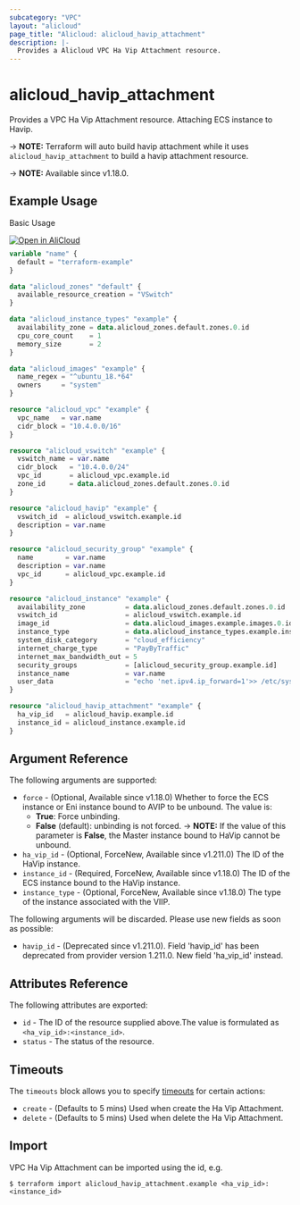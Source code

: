 ```yaml
---
subcategory: "VPC"
layout: "alicloud"
page_title: "Alicloud: alicloud_havip_attachment"
description: |-
  Provides a Alicloud VPC Ha Vip Attachment resource.
---
```


# alicloud_havip_attachment

Provides a VPC Ha Vip Attachment resource. Attaching ECS instance to Havip.

-> **NOTE:** Terraform will auto build havip attachment while it uses `alicloud_havip_attachment` to build a havip attachment resource.

-> **NOTE:** Available since v1.18.0.

## Example Usage

Basic Usage

<div style="display: block;margin-bottom: 40px;"><div class="oics-button" style="float: right;position: absolute;margin-bottom: 10px;">
  <a href="https://api.aliyun.com/terraform?resource=alicloud_havip_attachment&exampleId=cecc4d2a-58ce-bba9-6f2f-e03b832212d0d331f5e3&activeTab=example&spm=docs.r.havip_attachment.0.cecc4d2a58&intl_lang=EN_US" target="_blank">
    <img alt="Open in AliCloud" src="https://img.alicdn.com/imgextra/i1/O1CN01hjjqXv1uYUlY56FyX_!!6000000006049-55-tps-254-36.svg" style="max-height: 44px; max-width: 100%;">
  </a>
</div></div>

```terraform
variable "name" {
  default = "terraform-example"
}

data "alicloud_zones" "default" {
  available_resource_creation = "VSwitch"
}

data "alicloud_instance_types" "example" {
  availability_zone = data.alicloud_zones.default.zones.0.id
  cpu_core_count    = 1
  memory_size       = 2
}

data "alicloud_images" "example" {
  name_regex = "^ubuntu_18.*64"
  owners     = "system"
}

resource "alicloud_vpc" "example" {
  vpc_name   = var.name
  cidr_block = "10.4.0.0/16"
}

resource "alicloud_vswitch" "example" {
  vswitch_name = var.name
  cidr_block   = "10.4.0.0/24"
  vpc_id       = alicloud_vpc.example.id
  zone_id      = data.alicloud_zones.default.zones.0.id
}

resource "alicloud_havip" "example" {
  vswitch_id  = alicloud_vswitch.example.id
  description = var.name
}

resource "alicloud_security_group" "example" {
  name        = var.name
  description = var.name
  vpc_id      = alicloud_vpc.example.id
}

resource "alicloud_instance" "example" {
  availability_zone          = data.alicloud_zones.default.zones.0.id
  vswitch_id                 = alicloud_vswitch.example.id
  image_id                   = data.alicloud_images.example.images.0.id
  instance_type              = data.alicloud_instance_types.example.instance_types.0.id
  system_disk_category       = "cloud_efficiency"
  internet_charge_type       = "PayByTraffic"
  internet_max_bandwidth_out = 5
  security_groups            = [alicloud_security_group.example.id]
  instance_name              = var.name
  user_data                  = "echo 'net.ipv4.ip_forward=1'>> /etc/sysctl.conf"
}

resource "alicloud_havip_attachment" "example" {
  ha_vip_id   = alicloud_havip.example.id
  instance_id = alicloud_instance.example.id
}
```

## Argument Reference

The following arguments are supported:
* `force` - (Optional, Available since v1.18.0) Whether to force the ECS instance or Eni instance bound to AVIP to be unbound. The value is:
  - **True**: Force unbinding.
  - **False** (default): unbinding is not forced.
-> **NOTE:**  If the value of this parameter is **False**, the Master instance bound to HaVip cannot be unbound.
* `ha_vip_id` - (Optional, ForceNew, Available since v1.211.0) The ID of the HaVip instance.
* `instance_id` - (Required, ForceNew, Available since v1.18.0) The ID of the ECS instance bound to the HaVip instance.
* `instance_type` - (Optional, ForceNew, Available since v1.18.0) The type of the instance associated with the VIIP.

The following arguments will be discarded. Please use new fields as soon as possible:
* `havip_id` - (Deprecated since v1.211.0). Field 'havip_id' has been deprecated from provider version 1.211.0. New field 'ha_vip_id' instead.

## Attributes Reference

The following attributes are exported:
* `id` - The ID of the resource supplied above.The value is formulated as `<ha_vip_id>:<instance_id>`.
* `status` - The status of the resource.

## Timeouts

The `timeouts` block allows you to specify [timeouts](https://www.terraform.io/docs/configuration-0-11/resources.html#timeouts) for certain actions:
* `create` - (Defaults to 5 mins) Used when create the Ha Vip Attachment.
* `delete` - (Defaults to 5 mins) Used when delete the Ha Vip Attachment.

## Import

VPC Ha Vip Attachment can be imported using the id, e.g.

```shell
$ terraform import alicloud_havip_attachment.example <ha_vip_id>:<instance_id>
```